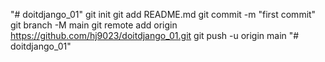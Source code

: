 "# doitdjango_01"  git init git add README.md git commit -m "first commit" git branch -M main git remote add origin https://github.com/hj9023/doitdjango_01.git git push -u origin main
"# doitdjango_01" 
